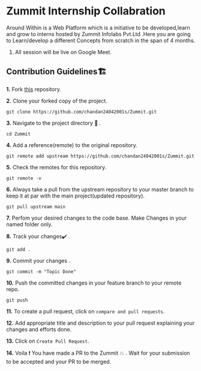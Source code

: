 # Zummit Internship Collabration

Around Within is a Web Platform which is a initiative to be developed,learn and grow to interns hosted by Zummit Infolabs Pvt.Ltd  .Here you are going to Learn/develop a different Concepts from scratch in the span of 4 months.

1. All session will be live on Google Meet.



## Contribution Guidelines🏗

**1.**  Fork [this](https://github.com/chandan24042001s/Zummit) repository.

**2.**  Clone your forked copy of the project.

```
git clone https://github.com/chandan24042001s/Zummit.git
```

**3.** Navigate to the project directory :file_folder: .

```
cd Zummit
```

**4.** Add a reference(remote) to the original repository.

```
git remote add upstream https://github.com/chandan24042001s/Zummit.git
```

**5.** Check the remotes for this repository.

```
git remote -v
```

**6.** Always take a pull from the upstream repository to your master branch to keep it at par with the main project(updated repository).

```
git pull upstream main
```

**7.** Perfom your desired changes to the code base.
Make Changes in your named folder only.

**8.** Track your changes:heavy_check_mark: .

```
git add . 
```

**9.** Commit your changes .

```
git commit -m "Topic Done"
```

**10.** Push the committed changes in your feature branch to your remote repo.

```
git push 
```

**11.** To create a pull request, click on `compare and pull requests`.

**12.** Add appropriate title and description to your pull request explaining your changes and efforts done.

**13.** Click on `Create Pull Request`.

**14.** Voila :exclamation: You have made a PR to the Zummit :boom: . Wait for your submission to be accepted and your PR to be merged.

